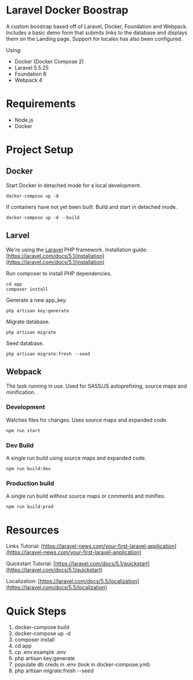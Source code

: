 # Laravel Docker Boostrap
A custom boostrap based off of Laravel, Docker, Foundation and Webpack. Includes a basic
demo form that submits links to the database and displays them on the Landing page. Support
for locales has also been configured.

Using:

- Docker (Docker Compose 2)
- Laravel 5.5.25
- Foundation 6
- Webpack 4

# Requirements

- Node.js
- Docker

# Project Setup

## Docker
Start Docker in detached mode for a local development.
```
docker-compose up -d
```
If containers have not yet been built. Build and start in detached mode.
```
docker-compose up -d --build
```

## Larvel
We're using the [Laravel](https://laravel.com/docs/5.5) PHP framework.
Installation guide: [https://laravel.com/docs/5.1/installation](https://laravel.com/docs/5.1/installation)

Run composer to install PHP dependencies.
```
cd app
composer install
```

Generate a new app_key.
```
php artisan key:generate
```

Migrate database.
```
php artisan migrate
```

Seed database.
```
php artisan migrate:fresh --seed
```

## Webpack
The task running in use. Used for SASS/JS autoprefixing, source maps and minification.

### Development
Watches files for changes. Uses source maps and expanded code.
```
npm run start
```

### Dev Build
A single run build using source maps and expanded code.
```
npm run build:dev
```

### Production build
A single run build without source maps or comments and minifies.
```
npm run build:prod
```

# Resources
Links Tutorial: [https://laravel-news.com/your-first-laravel-application](https://laravel-news.com/your-first-laravel-application)

Quickstart Tutorial: [https://laravel.com/docs/5.1/quickstart](https://laravel.com/docs/5.1/quickstart)

Localization: [https://laravel.com/docs/5.5/localization](https://laravel.com/docs/5.5/localization)




# Quick Steps
1. docker-compose build
2. docker-compose up -d
3. composer install
4. cd app
5. cp .env.example .env
6. php artisan key:generate
7. populate db creds in .env (look in docker-compose.yml)
8. php artisan migrate:fresh --seed
